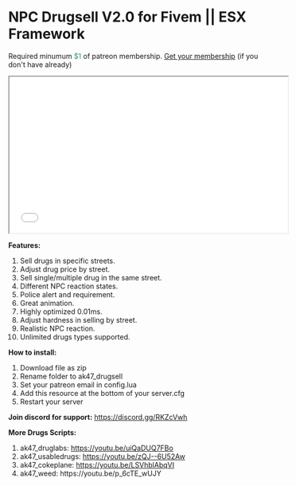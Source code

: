 <h1>NPC Drugsell V2.0 for Fivem || ESX Framework</h1>
<p>Required minumum <span style="color: #339966;">$1</span> of patreon membership. <a href="https://patreon.com/menanak47" target="_blank">Get your membership</a> (if you don't have already)</p>
<p><iframe src="//www.youtube.com/embed/5uYtk9brQGc" width="560" height="314" allowfullscreen="allowfullscreen"></iframe></p>
<p><strong>Features:</strong></p>
<ol>
<li>Sell drugs in specific streets.</li>
<li>Adjust drug price by street.</li>
<li>Sell single/multiple drug in the same street.</li>
<li>Different NPC reaction states.</li>
<li>Police alert and requirement.</li>
<li>Great animation.</li>
<li>Highly optimized 0.01ms.</li>
<li>Adjust hardness in selling by street.</li>
<li>Realistic NPC reaction.</li>
<li>Unlimited drugs types supported.</li>
</ol>
<p><strong>How to install:</strong></p>
<ol>
<li>Download file as zip</li>
<li>Rename folder to ak47_drugsell</li>
<li>Set your patreon email in config.lua</li>
<li>Add this resource at the bottom of your server.cfg</li>
<li>Restart your server</li>
</ol>
<p><strong>Join discord for support:</strong> <a href="https://discord.gg/RKZcVwh">https://discord.gg/RKZcVwh</a></p>
<p><strong>More Drugs Scripts:</strong></p>
<ol>
<li>ak47_druglabs: <a href="https://youtu.be/uiQaDUQ7FBo">https://youtu.be/uiQaDUQ7FBo </a></li>
<li>ak47_usabledrugs: <a href="https://youtu.be/zQJ--6U52Aw">https://youtu.be/zQJ--6U52Aw </a></li>
<li>ak47_cokeplane: <a href="https://youtu.be/LSVhblAbqVI">https://youtu.be/LSVhblAbqVI </a></li>
<li>ak47_weed: https://youtu.be/p_6cTE_wUJY</li>
</ol>
